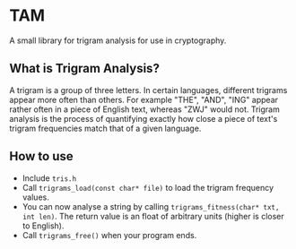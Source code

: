# TAM
A small library for trigram analysis for use in cryptography.

## What is Trigram Analysis?
A trigram is a group of three letters. In certain languages, different trigrams appear more often than others. For example "THE", "AND", "ING" appear rather often in a piece of English text, whereas "ZWJ" would not. Trigram analysis is the process of quantifying exactly how close a piece of text's trigram frequencies match that of a given language.

## How to use
- Include `tris.h`
- Call `trigrams_load(const char* file)` to load the trigram frequency values.
- You can now analyse a string by calling `trigrams_fitness(char* txt, int len)`. The return value is an float of arbitrary units (higher is closer to English).
- Call `trigrams_free()` when your program ends.
